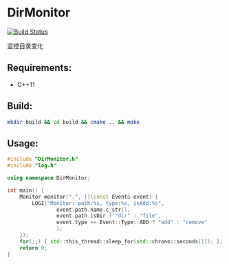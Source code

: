 # DirMonitor

[![Build Status](https://www.travis-ci.org/shuai132/DirMonitor.svg?branch=master)](https://www.travis-ci.org/shuai132/DirMonitor)

监控目录变化

## Requirements:
* C++11

## Build:
```bash
mkdir build && cd build && cmake .. && make
```

## Usage:
```cpp
#include "DirMonitor.h"
#include "log.h"

using namespace DirMonitor;

int main() {
    Monitor monitor(".", [](const Event& event) {
        LOGI("Monitor: path:%s, type:%s, isAdd:%s",
                event.path.name.c_str(),
                event.path.isDir ? "dir" : "file",
                event.type == Event::Type::ADD ? "add" : "remove"
                );
    });
    for(;;) { std::this_thread::sleep_for(std::chrono::seconds(1)); };
    return 0;
}
```

